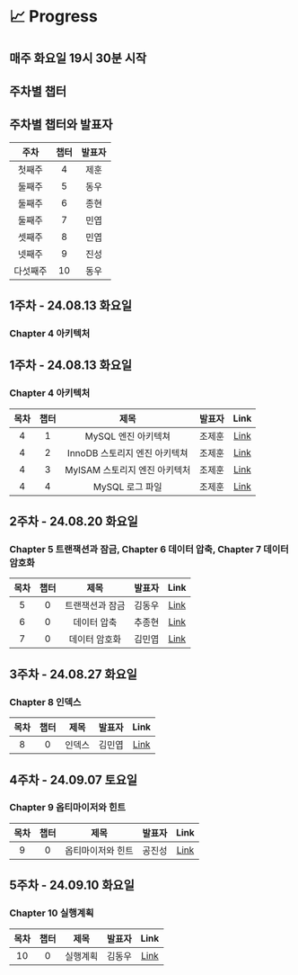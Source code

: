 # 📈 Progress

## 매주 화요일 19시 30분 시작




## 주차별 챕터
## 주차별 챕터와 발표자
| 주차   | 챕터      | 발표자  |
|:------:|:---------:|:-------:|
| 첫째주 | 4         | 제훈    |
| 둘째주 | 5         | 동우    |
| 둘째주 | 6         | 종현    |
| 둘째주 | 7         | 민엽    |
| 셋째주 | 8         | 민엽    |
| 넷째주 | 9         | 진성    |
| 다섯째주 | 10      | 동우    |

## 1주차 - 24.08.13 화요일
### Chapter 4 아키텍처


## 1주차 - 24.08.13 화요일
### Chapter 4 아키텍처

| 목차 | 챕터 |         제목          | 발표자 |                        Link                        |
|:--:|:--:|:-------------------:|:---:|:--------------------------------------------------:|
| 4  | 1  |    MySQL 엔진 아키텍쳐    | 조제훈 |    [Link](week1/jehun/4-1아키텍처_MySQL_엔진_아키텍처.md)    |
| 4  | 2  | InnoDB 스토리지 엔진 아키텍쳐 | 조제훈 | [Link](week1/jehun/4-2아키텍처_InnoDB_스토리지_엔진_아키텍처.md) |
| 4  | 3  | MyISAM 스토리지 엔진 아키텍처 | 조제훈 |    [Link](week1/jehun/4-3아키텍처_MyISAM_스토리지_엔진_아키텍처.md)    |
| 4  | 4  |     MySQL 로그 파일     | 조제훈 |        [Link](week1/jehun/4-4아키텍처_MySQL_로그_파일.md)        |


## 2주차 - 24.08.20 화요일
### Chapter 5 트랜잭션과 잠금, Chapter 6 데이터 압축, Chapter 7 데이터 암호화

| 목차 | 챕터 |     제목     | 발표자  |                    Link                     |
|:--:|:--:|:----------:|:---:|:-------------------------------------------:|
|  5  |  0  |  트랜잭션과 잠금  | 김동우  | [Link](week2/chapter5/dongwoo/트랜잭션과_잠금.md)  |
|  6  |  0  |   데이터 압축   | 추종현  |                  [Link]()                   |
|  7  |  0  |  데이터 암호화   | 김민엽  | [Link](week2/chapter7/minyeob/7.데이터_암호화.md) |


## 3주차 - 24.08.27 화요일
### Chapter 8 인덱스

| 목차 | 챕터 | 제목  | 발표자 |              Link               |
|:--:|:--:|:---:|:---:|:-------------------------------:|
| 8  | 0  | 인덱스 | 김민엽 | [Link](week3/chapter8/8.인덱스.md) |


## 4주차 - 24.09.07 토요일
### Chapter 9 옵티마이저와 힌트

| 목차 | 챕터 |    제목     | 발표자 |             Link             |
|:--:|:--:|:---------:|:---:|:----------------------------:|
| 9  | 0  | 옵티마이저와 힌트 | 공진성 | [Link](week4/9.옵티마이저와%20힌트.md) |


## 5주차 - 24.09.10 화요일
### Chapter 10 실행계획

| 목차 | 챕터 |    제목     | 발표자 |           Link           |
|:--:|:--:|:---------:|:---:|:------------------------:|
| 10 | 0  |  실행계획  | 김동우 | [Link](week5/10.실행계획.md) |
